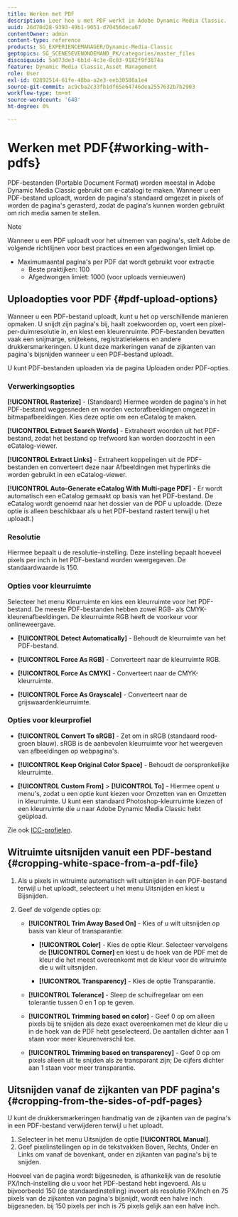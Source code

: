```yaml
---
title: Werken met PDF
description: Leer hoe u met PDF werkt in Adobe Dynamic Media Classic.
uuid: 26d70d28-9393-49b1-9051-d70456deca67
contentOwner: admin
content-type: reference
products: SG_EXPERIENCEMANAGER/Dynamic-Media-Classic
geptopics: SG_SCENESEVENONDEMAND_PK/categories/master_files
discoiquuid: 5a073de3-6b1d-4c3e-8c03-9182f9f3874a
feature: Dynamic Media Classic,Asset Management
role: User
exl-id: 02892514-61fe-48ba-a2e3-eeb30580a1e4
source-git-commit: ac9cba2c33fb1df65e64746dea2557632b7b2903
workflow-type: tm+mt
source-wordcount: '648'
ht-degree: 0%

---
```


# Werken met PDF{#working-with-pdfs}

PDF-bestanden (Portable Document Format) worden meestal in Adobe Dynamic Media Classic gebruikt om e-catalogi te maken. Wanneer u een PDF-bestand uploadt, worden de pagina&#39;s standaard omgezet in pixels of worden de pagina&#39;s gerasterd, zodat de pagina&#39;s kunnen worden gebruikt om rich media samen te stellen.

>[!NOTE]
>
>Wanneer u een PDF uploadt voor het uitnemen van pagina&#39;s, stelt Adobe de volgende richtlijnen voor best practices en een afgedwongen limiet op.
>
>* Maximumaantal pagina&#39;s per PDF dat wordt gebruikt voor extractie
   >   * Beste praktijken: 100
   >   * Afgedwongen limiet: 1000 (voor uploads vernieuwen)


## Uploadopties voor PDF {#pdf-upload-options}

Wanneer u een PDF-bestand uploadt, kunt u het op verschillende manieren opmaken. U snijdt zijn pagina&#39;s bij, haalt zoekwoorden op, voert een pixel-per-duimresolutie in, en kiest een kleurenruimte. PDF-bestanden bevatten vaak een snijmarge, snijtekens, registratietekens en andere drukkersmarkeringen. U kunt deze markeringen vanaf de zijkanten van pagina&#39;s bijsnijden wanneer u een PDF-bestand uploadt.

U kunt PDF-bestanden uploaden via de pagina Uploaden onder PDF-opties.

### Verwerkingsopties

**[!UICONTROL Rasterize]** - (Standaard) Hiermee worden de pagina&#39;s in het PDF-bestand weggesneden en worden vectorafbeeldingen omgezet in bitmapafbeeldingen. Kies deze optie om een eCatalog te maken.

**[!UICONTROL Extract Search Words]** - Extraheert woorden uit het PDF-bestand, zodat het bestand op trefwoord kan worden doorzocht in een eCatalog-viewer.

**[!UICONTROL Extract Links]** - Extraheert koppelingen uit de PDF-bestanden en converteert deze naar Afbeeldingen met hyperlinks die worden gebruikt in een eCatalog-viewer.

**[!UICONTROL Auto-Generate eCatalog With Multi-page PDF]** - Er wordt automatisch een eCatalog gemaakt op basis van het PDF-bestand. De eCatalog wordt genoemd naar het dossier van de PDF u uploadde. (Deze optie is alleen beschikbaar als u het PDF-bestand rastert terwijl u het uploadt.)

### Resolutie

Hiermee bepaalt u de resolutie-instelling. Deze instelling bepaalt hoeveel pixels per inch in het PDF-bestand worden weergegeven. De standaardwaarde is 150.

### Opties voor kleurruimte

Selecteer het menu Kleurruimte en kies een kleurruimte voor het PDF-bestand. De meeste PDF-bestanden hebben zowel RGB- als CMYK-kleurenafbeeldingen. De kleurruimte RGB heeft de voorkeur voor onlineweergave.

* **[!UICONTROL Detect Automatically]** - Behoudt de kleurruimte van het PDF-bestand.

* **[!UICONTROL Force As RGB]** - Converteert naar de kleurruimte RGB.

* **[!UICONTROL Force As CMYK]** - Converteert naar de CMYK-kleurruimte.

* **[!UICONTROL Force As Grayscale]** - Converteert naar de grijswaardenkleurruimte.

### Opties voor kleurprofiel

* **[!UICONTROL Convert To sRGB]** - Zet om in sRGB (standaard rood-groen blauw). sRGB is de aanbevolen kleurruimte voor het weergeven van afbeeldingen op webpagina&#39;s.

* **[!UICONTROL Keep Original Color Space]** - Behoudt de oorspronkelijke kleurruimte.

* **[!UICONTROL Custom From]** > **[!UICONTROL To]** - Hiermee opent u menu&#39;s, zodat u een optie kunt kiezen voor Omzetten van en Omzetten in kleurruimte. U kunt een standaard Photoshop-kleurruimte kiezen of een kleurruimte die u naar Adobe Dynamic Media Classic hebt geüpload.

Zie ook [ICC-profielen](/help/icc-profiles.md#icc_profiles).

## Witruimte uitsnijden vanuit een PDF-bestand {#cropping-white-space-from-a-pdf-file}

1. Als u pixels in witruimte automatisch wilt uitsnijden in een PDF-bestand terwijl u het uploadt, selecteert u het menu Uitsnijden en kiest u Bijsnijden.
1. Geef de volgende opties op:

   * **[!UICONTROL Trim Away Based On]** - Kies of u wilt uitsnijden op basis van kleur of transparantie:

      * **[!UICONTROL Color]** - Kies de optie Kleur. Selecteer vervolgens de **[!UICONTROL Corner]** en kiest u de hoek van de PDF met de kleur die het meest overeenkomt met de kleur voor de witruimte die u wilt uitsnijden.

      * **[!UICONTROL Transparency]** - Kies de optie Transparantie.
   * **[!UICONTROL Tolerance]** - Sleep de schuifregelaar om een tolerantie tussen 0 en 1 op te geven.

   * **[!UICONTROL Trimming based on color]** - Geef 0 op om alleen pixels bij te snijden als deze exact overeenkomen met de kleur die u in de hoek van de PDF hebt geselecteerd. De aantallen dichter aan 1 staan voor meer kleurenverschil toe.

   * **[!UICONTROL Trimming based on transparency]** - Geef 0 op om pixels alleen uit te snijden als ze transparant zijn; De cijfers dichter aan 1 staan voor meer transparantie.


## Uitsnijden vanaf de zijkanten van PDF pagina&#39;s {#cropping-from-the-sides-of-pdf-pages}

U kunt de drukkersmarkeringen handmatig van de zijkanten van de pagina&#39;s in een PDF-bestand verwijderen terwijl u het uploadt.

1. Selecteer in het menu Uitsnijden de optie **[!UICONTROL Manual]**.
1. Geef pixelinstellingen op in de tekstvakken Boven, Rechts, Onder en Links om vanaf de bovenkant, onder en zijkanten van pagina&#39;s bij te snijden.

Hoeveel van de pagina wordt bijgesneden, is afhankelijk van de resolutie PX/Inch-instelling die u voor het PDF-bestand hebt ingevoerd. Als u bijvoorbeeld 150 (de standaardinstelling) invoert als resolutie PX/Inch en 75 pixels van de zijkanten van pagina&#39;s bijsnijdt, wordt een halve inch bijgesneden. bij 150 pixels per inch is 75 pixels gelijk aan een halve inch.
